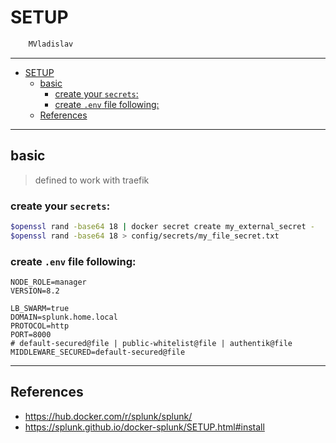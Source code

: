 # SETUP

```sh
    MVladislav
```

---

- [SETUP](#setup)
  - [basic](#basic)
    - [create your `secrets`:](#create-your-secrets)
    - [create `.env` file following:](#create-env-file-following)
  - [References](#references)

---

## basic

> defined to work with traefik

### create your `secrets`:

```sh
$openssl rand -base64 18 | docker secret create my_external_secret -
$openssl rand -base64 18 > config/secrets/my_file_secret.txt
```

### create `.env` file following:

```env
NODE_ROLE=manager
VERSION=8.2

LB_SWARM=true
DOMAIN=splunk.home.local
PROTOCOL=http
PORT=8000
# default-secured@file | public-whitelist@file | authentik@file
MIDDLEWARE_SECURED=default-secured@file
```

---

## References

- <https://hub.docker.com/r/splunk/splunk/>
- <https://splunk.github.io/docker-splunk/SETUP.html#install>
